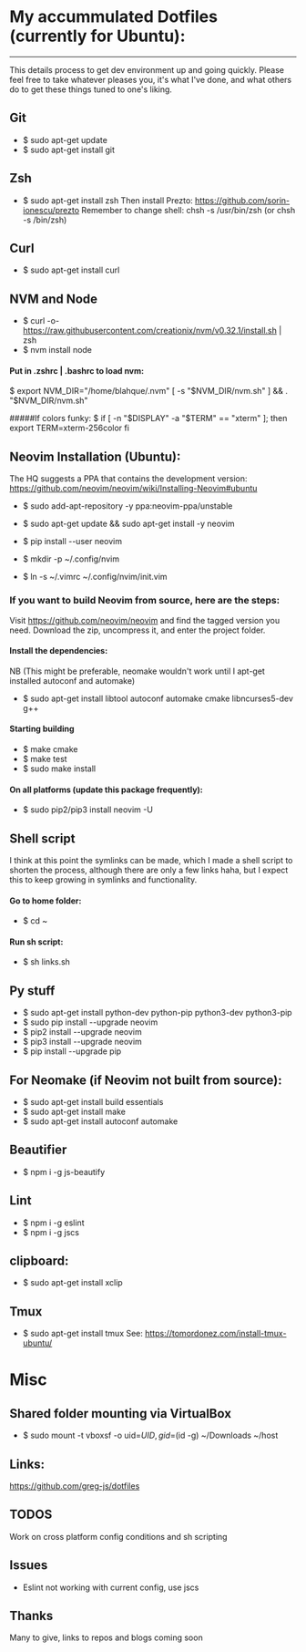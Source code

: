 # My accummulated Dotfiles (currently for Ubuntu):
---
This details process to get dev environment up and going quickly. 
Please feel free to take whatever pleases you, it's what I've done,
and what others do to get these things tuned to one's liking. 

## Git
* $ sudo apt-get update
* $ sudo apt-get install git

## Zsh
* $ sudo apt-get install zsh
Then install Prezto: https://github.com/sorin-ionescu/prezto 
Remember to change shell: chsh -s /usr/bin/zsh (or chsh -s /bin/zsh)

## Curl
* $ sudo apt-get install curl 

## NVM and Node
* $ curl -o- https://raw.githubusercontent.com/creationix/nvm/v0.32.1/install.sh | zsh 
* $ nvm install node

#### Put in .zshrc | .bashrc to load nvm:
$ export NVM_DIR="/home/blahque/.nvm"
[ -s "$NVM_DIR/nvm.sh" ] && . "$NVM_DIR/nvm.sh"  

#####If colors funky:
$ if [ -n "$DISPLAY" -a "$TERM" == "xterm" ]; then
    export TERM=xterm-256color
  fi

## Neovim Installation (Ubuntu):
The HQ suggests a PPA that contains the development version:
https://github.com/neovim/neovim/wiki/Installing-Neovim#ubuntu

* $ sudo add-apt-repository -y ppa:neovim-ppa/unstable
* $ sudo apt-get update && sudo apt-get install -y neovim
* $ pip install --user neovim

* $ mkdir -p ~/.config/nvim
* $ ln -s ~/.vimrc ~/.config/nvim/init.vim

### If you want to build Neovim from source, here are the steps:
Visit https://github.com/neovim/neovim and find the tagged version you need.
Download the zip, uncompress it, and enter the project folder.

#### Install the dependencies:
NB (This might be preferable, neomake wouldn't work until 
I apt-get installed autoconf and automake)

* $ sudo apt-get install libtool autoconf automake cmake libncurses5-dev g++

#### Starting building
* $ make cmake
* $ make test
* $ sudo make install

#### On all platforms (update this package frequently):
* $ sudo pip2/pip3 install neovim -U

## Shell script
I think at this point the symlinks can be made, which 
I made a shell script to shorten the process, although there are 
only a few links haha, but I expect this to keep growing 
in symlinks and functionality.

#### Go to home folder: 
* $ cd ~
#### Run sh script: 
* $ sh links.sh

## Py stuff
* $ sudo apt-get install python-dev python-pip python3-dev python3-pip
* $ sudo pip install --upgrade neovim
* $ pip2 install --upgrade neovim
* $ pip3 install --upgrade neovim
* $ pip install --upgrade pip

## For Neomake (if Neovim not built from source):
* $ sudo apt-get install build essentials
* $ sudo apt-get install make
* $ sudo apt-get install autoconf automake

## Beautifier
* $ npm i -g js-beautify

## Lint
* $ npm i -g eslint
* $ npm i -g jscs

## clipboard: 
* $ sudo apt-get install xclip

## Tmux
* $ sudo apt-get install tmux 
See: https://tomordonez.com/install-tmux-ubuntu/

# Misc

## Shared folder mounting via VirtualBox
* $ sudo mount -t vboxsf -o uid=$UID,gid=$(id -g) ~/Downloads ~/host

## Links:
https://github.com/greg-js/dotfiles

## TODOS
Work on cross platform config conditions and sh scripting

## Issues
* Eslint not working with current config, use jscs

## Thanks
Many to give, links to repos and blogs coming soon
